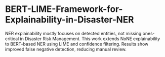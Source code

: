 # BERT-LIME-Framework-for-Explainability-in-Disaster-NER
 NER explainability mostly focuses on detected entities, not missing ones- critical in Disaster Risk Management. This work extends NoNE explainability to BERT-based NER using LIME and confidence filtering. Results show improved false negative detection, reducing manual review.
